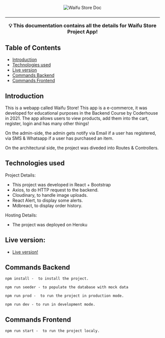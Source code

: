 <p align="center">
 <img src="https://i.imgur.com/L2hRhqf.png" alt="Waifu Store Doc"></a>
</p>

<h3 align="center"Waifu Store!</h3>


---

<p align = "center">💡 This documentation contains all the details for Waifu Store Project App! </p>


## Table of Contents

- [Introduction](#introduction)
- [Technologies used](#tech_used)
- [Live version](#live)
- [Commands Backend](#cmds)
- [Commands Frontend](#cmdsF)

## Introduction <a name = "introduction"></a>

This is a webapp called Waifu Store! This app is a e-commerce, it was developed for educational purposes in the Backend Course by Coderhouse in 2021.
The app allows users to view products, add them into the cart, register, login and has many other things!

On the admin-side, the admin gets notify via Email if a user has registered, via SMS & Whatsapp if a user has purchased an item.

On the architectural side, the project was diveded into Routes & Controllers. 

## Technologies used <a name = "tech_used"></a>

Project Details:

- This project was developed in React + Bootstrap 
- Axios, to do HTTP request to the backend.
- Cloudinary, to handle image uploads.
- React Alert, to display some alerts.
- Mdbreact, to display order history.

Hosting Details:
- The project was deployed on Heroku

## Live version: <a name = "live"></a>

  - [Live version!](https://waifu-store-coderhouse-project.herokuapp.com/)

## Commands Backend <a name = "cmds"></a>


```
npm install -  to install the project.
```

```
npm run seeder - to populate the database with mock data
```

```
npm run prod -  to run the project in production mode.
```

```
npm run dev - to run in development mode.
```

## Commands Frontend <a name = "cmdsF"></a>

```
npm run start -  to run the project localy.
```
